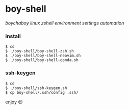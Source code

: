 # boy-shell
*boychaboy linux zshell environment settings automation*
### install
```shell
$ cd
$ ./boy-shell/boy-shell-zsh.sh
$ ./boy-shell/boy-shell-neovim.sh
$ ./boy-shell/boy-shell-conda.sh
```
### ssh-keygen
```shell
$ cd
$ ./boy-shell/ssh-keygen.sh
$ cp boy-shell/.ssh/config .ssh/
```

enjoy 😉
